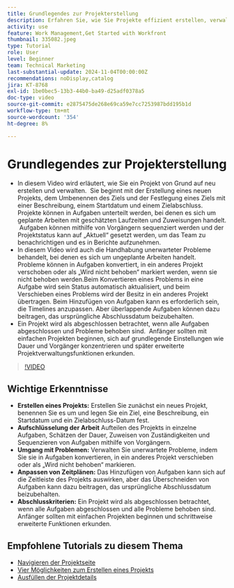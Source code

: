 ```yaml
---
title: Grundlegendes zur Projekterstellung
description: Erfahren Sie, wie Sie Projekte effizient erstellen, verwalten und abschließen, mit unerwarteten Problemen umgehen und für Einsteiger freundliche Tipps zur Beherrschung wichtiger Projektmanagement-Funktionen finden. ​
activity: use
feature: Work Management,Get Started with Workfront
thumbnail: 335082.jpeg
type: Tutorial
role: User
level: Beginner
team: Technical Marketing
last-substantial-update: 2024-11-04T00:00:00Z
recommendations: noDisplay,catalog
jira: KT-8768
exl-id: 1be0bec5-13b3-44b0-ba49-d25adf0378a5
doc-type: video
source-git-commit: e2875475de268e69ca59e7cc7253987bdd195b1d
workflow-type: tm+mt
source-wordcount: '354'
ht-degree: 8%

---
```


# Grundlegendes zur Projekterstellung

* In diesem Video wird erläutert, wie Sie ein Projekt von Grund auf neu erstellen und verwalten. &#x200B; Sie beginnt mit der Erstellung eines neuen Projekts, dem Umbenennen des Ziels und der Festlegung eines Ziels mit einer Beschreibung, einem Startdatum und einem Zielabschluss. Projekte können in Aufgaben unterteilt werden, bei denen es sich um geplante Arbeiten mit geschätzten Laufzeiten und Zuweisungen handelt. &#x200B; Aufgaben können mithilfe von Vorgängern sequenziert werden und der Projektstatus kann auf „Aktuell“ gesetzt werden, um das Team zu benachrichtigen und es in Berichte aufzunehmen. &#x200B;
* In diesem Video wird auch die Handhabung unerwarteter Probleme behandelt, bei denen es sich um ungeplante Arbeiten handelt. &#x200B; Probleme können in Aufgaben konvertiert, in ein anderes Projekt verschoben oder als „Wird nicht behoben“ markiert werden, wenn sie nicht behoben werden. &#x200B; Beim Konvertieren eines Problems in eine Aufgabe wird sein Status automatisch aktualisiert, und beim Verschieben eines Problems wird der Besitz in ein anderes Projekt übertragen. Beim Hinzufügen von Aufgaben kann es erforderlich sein, die Timelines anzupassen. Aber überlappende Aufgaben können dazu beitragen, das ursprüngliche Abschlussdatum beizubehalten. &#x200B;
* Ein Projekt wird als abgeschlossen betrachtet, wenn alle Aufgaben abgeschlossen und Probleme behoben sind. &#x200B; Anfänger sollten mit einfachen Projekten beginnen, sich auf grundlegende Einstellungen wie Dauer und Vorgänger konzentrieren und später erweiterte Projektverwaltungsfunktionen erkunden. &#x200B;

>[!VIDEO](https://video.tv.adobe.com/v/335082/?quality=12&learn=on&enablevpops)

## Wichtige Erkenntnisse

* **Erstellen eines Projekts:** Erstellen Sie zunächst ein neues Projekt, benennen Sie es um und legen Sie ein Ziel, eine Beschreibung, ein Startdatum und ein Zielabschluss-Datum fest.
* **Aufschlüsselung der Arbeit** Aufteilen des Projekts in einzelne Aufgaben, Schätzen der Dauer, Zuweisen von Zuständigkeiten und Sequenzieren von Aufgaben mithilfe von Vorgängern. &#x200B;
* **Umgang mit Problemen:** Verwalten Sie unerwartete Probleme, indem Sie sie in Aufgaben konvertieren, in ein anderes Projekt verschieben oder als „Wird nicht behoben“ markieren. &#x200B;
* **Anpassen von Zeitplänen:** Das Hinzufügen von Aufgaben kann sich auf die Zeitleiste des Projekts auswirken, aber das Überschneiden von Aufgaben kann dazu beitragen, das ursprüngliche Abschlussdatum beizubehalten. &#x200B;
* **Abschlusskriterien:** Ein Projekt wird als abgeschlossen betrachtet, wenn alle Aufgaben abgeschlossen und alle Probleme behoben sind. &#x200B; Anfänger sollten mit einfachen Projekten beginnen und schrittweise erweiterte Funktionen erkunden. &#x200B;


## Empfohlene Tutorials zu diesem Thema

* [Navigieren der Projektseite](/help/manage-work/projects/navigate-the-project-page.md)
* [Vier Möglichkeiten zum Erstellen eines Projekts](/help/manage-work/projects/understand-other-ways-to-create-projects.md)
* [Ausfüllen der Projektdetails](/help/manage-work/projects/fill-in-the-project-details.md)

